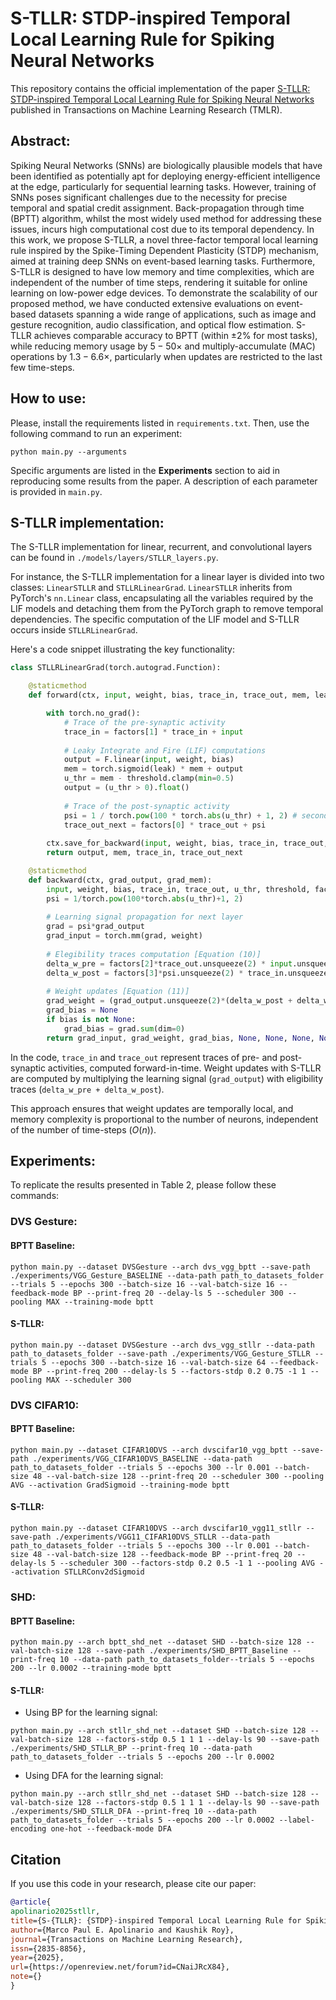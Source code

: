 # S-TLLR: STDP-inspired Temporal Local Learning Rule for Spiking Neural Networks

This repository contains the official implementation of the paper [S-TLLR: STDP-inspired Temporal Local Learning Rule for Spiking Neural Networks](https://openreview.net/forum?id=CNaiJRcX84) published in Transactions on Machine Learning Research (TMLR).

## Abstract:
Spiking Neural Networks (SNNs) are biologically plausible models that have been identified as potentially apt for deploying energy-efficient intelligence at the edge, particularly for sequential learning tasks. However, training of SNNs poses significant challenges due to the necessity for precise temporal and spatial credit assignment. Back-propagation through time (BPTT) algorithm, whilst the most widely used method for addressing these issues, incurs high computational cost due to its temporal dependency. In this work, we propose S-TLLR, a novel three-factor temporal local learning rule inspired by the Spike-Timing Dependent Plasticity (STDP) mechanism, aimed at training deep SNNs on event-based learning tasks. Furthermore, S-TLLR is designed to have low memory and time complexities, which are independent of the number of time steps, rendering it suitable for online learning on low-power edge devices. To demonstrate the scalability of our proposed method, we have conducted extensive evaluations on event-based datasets spanning a wide range of applications, such as image and gesture recognition, audio classification, and optical flow estimation. S-TLLR achieves comparable accuracy to BPTT (within $\pm2\%$ for most tasks), while reducing memory usage by $5-50\times$ and multiply-accumulate (MAC) operations by $1.3-6.6\times$, particularly when updates are restricted to the last few time-steps.

## How to use:
Please, install the requirements listed in `requirements.txt`. Then, use the following command to run an experiment:

```shell
python main.py --arguments
```
Specific arguments are listed in the **Experiments** section to aid in reproducing some results from the paper. A description of each parameter is provided in `main.py`.

## S-TLLR implementation:
The S-TLLR implementation for linear, recurrent, and convolutional layers can be found in `./models/layers/STLLR_layers.py`. 

For instance, the S-TLLR implementation for a linear layer is divided into two classes: `LinearSTLLR` and `STLLRLinearGrad`. `LinearSTLLR` inherits from PyTorch's `nn.Linear` class, encapsulating all the variables required by the LIF models and detaching them from the PyTorch graph to remove temporal dependencies. The specific computation of the LIF model and S-TLLR occurs inside `STLLRLinearGrad`.

Here's a code snippet illustrating the key functionality:

```python
class STLLRLinearGrad(torch.autograd.Function):

    @staticmethod
    def forward(ctx, input, weight, bias, trace_in, trace_out, mem, leak, threshold, factors):

        with torch.no_grad():
            # Trace of the pre-synaptic activity
            trace_in = factors[1] * trace_in + input
            
            # Leaky Integrate and Fire (LIF) computations
            output = F.linear(input, weight, bias)
            mem = torch.sigmoid(leak) * mem + output
            u_thr = mem - threshold.clamp(min=0.5)
            output = (u_thr > 0).float()
            
            # Trace of the post-synaptic activity 
            psi = 1 / torch.pow(100 * torch.abs(u_thr) + 1, 2) # secondary activation function
            trace_out_next = factors[0] * trace_out + psi
            
        ctx.save_for_backward(input, weight, bias, trace_in, trace_out, u_thr, threshold, factors)
        return output, mem, trace_in, trace_out_next

    @staticmethod
    def backward(ctx, grad_output, grad_mem):
        input, weight, bias, trace_in, trace_out, u_thr, threshold, factors = ctx.saved_tensors
        psi = 1/torch.pow(100*torch.abs(u_thr)+1, 2)
        
        # Learning signal propagation for next layer
        grad = psi*grad_output
        grad_input = torch.mm(grad, weight)
        
        # Elegibility traces computation [Equation (10)]
        delta_w_pre = factors[2]*trace_out.unsqueeze(2) * input.unsqueeze(1)
        delta_w_post = factors[3]*psi.unsqueeze(2) * trace_in.unsqueeze(1)
        
        # Weight updates [Equation (11)]
        grad_weight = (grad_output.unsqueeze(2)*(delta_w_post + delta_w_pre)).sum(0)
        grad_bias = None
        if bias is not None:
            grad_bias = grad.sum(dim=0)
        return grad_input, grad_weight, grad_bias, None, None, None, None, None, None
```

In the code, `trace_in` and `trace_out` represent traces of pre- and post-synaptic activities, computed forward-in-time. Weight updates with S-TLLR are computed by multiplying the learning signal (`grad_output`) with eligibility traces (`delta_w_pre + delta_w_post`).

This approach ensures that weight updates are temporally local, and memory complexity is proportional to the number of neurons, independent of the number of time-steps ($O(n)$).


## Experiments:
To replicate the results presented in Table 2, please follow these commands:
### DVS Gesture:
#### BPTT Baseline:
```shell
python main.py --dataset DVSGesture --arch dvs_vgg_bptt --save-path ./experiments/VGG_Gesture_BASELINE --data-path path_to_datasets_folder --trials 5 --epochs 300 --batch-size 16 --val-batch-size 16 --feedback-mode BP --print-freq 20 --delay-ls 5 --scheduler 300 --pooling MAX --training-mode bptt
```

#### S-TLLR:
```shell
python main.py --dataset DVSGesture --arch dvs_vgg_stllr --data-path path_to_datasets_folder --save-path ./experiments/VGG_Gesture_STLLR --trials 5 --epochs 300 --batch-size 16 --val-batch-size 64 --feedback-mode BP --print-freq 200 --delay-ls 5 --factors-stdp 0.2 0.75 -1 1 --pooling MAX --scheduler 300
```

### DVS CIFAR10:
#### BPTT Baseline:
```shell
python main.py --dataset CIFAR10DVS --arch dvscifar10_vgg_bptt --save-path ./experiments/VGG_CIFAR10DVS_BASELINE --data-path path_to_datasets_folder --trials 5 --epochs 300 --lr 0.001 --batch-size 48 --val-batch-size 128 --print-freq 20 --scheduler 300 --pooling AVG --activation GradSigmoid --training-mode bptt
```
#### S-TLLR:
```shell
python main.py --dataset CIFAR10DVS --arch dvscifar10_vgg11_stllr --save-path ./experiments/VGG11_CIFAR10DVS_STLLR --data-path path_to_datasets_folder --trials 5 --epochs 300 --lr 0.001 --batch-size 48 --val-batch-size 128 --feedback-mode BP --print-freq 20 --delay-ls 5 --scheduler 300 --factors-stdp 0.2 0.5 -1 1 --pooling AVG --activation STLLRConv2dSigmoid
```


### SHD:
#### BPTT Baseline:

```shell
python main.py --arch bptt_shd_net --dataset SHD --batch-size 128 --val-batch-size 128 --save-path ./experiments/SHD_BPTT_Baseline --print-freq 10 --data-path path_to_datasets_folder--trials 5 --epochs 200 --lr 0.0002 --training-mode bptt
```
#### S-TLLR:
- Using BP for the learning signal:
```shell
python main.py --arch stllr_shd_net --dataset SHD --batch-size 128 --val-batch-size 128 --factors-stdp 0.5 1 1 1 --delay-ls 90 --save-path ./experiments/SHD_STLLR_BP --print-freq 10 --data-path path_to_datasets_folder --trials 5 --epochs 200 --lr 0.0002
```

- Using DFA for the learning signal:
```shell
python main.py --arch stllr_shd_net --dataset SHD --batch-size 128 --val-batch-size 128 --factors-stdp 0.5 1 1 1 --delay-ls 90 --save-path ./experiments/SHD_STLLR_DFA --print-freq 10 --data-path path_to_datasets_folder --trials 5 --epochs 200 --lr 0.0002 --label-encoding one-hot --feedback-mode DFA
```

## Citation

If you use this code in your research, please cite our paper:

```bibtex
@article{
apolinario2025stllr,
title={S-{TLLR}: {STDP}-inspired Temporal Local Learning Rule for Spiking Neural Networks},
author={Marco Paul E. Apolinario and Kaushik Roy},
journal={Transactions on Machine Learning Research},
issn={2835-8856},
year={2025},
url={https://openreview.net/forum?id=CNaiJRcX84},
note={}
}
```

